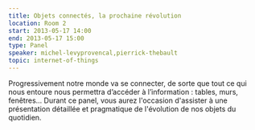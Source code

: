 ```yaml
---
title: Objets connectés, la prochaine révolution
location: Room 2
start: 2013-05-17 14:00
end: 2013-05-17 15:00
type: Panel
speaker: michel-levyprovencal,pierrick-thebault
topic: internet-of-things
---
```


Progressivement notre monde va se connecter, de sorte que tout ce qui nous entoure nous permettra d’accéder à l’information : tables, murs, fenêtres... Durant ce panel, vous aurez l'occasion d'assister à une présentation détaillée et pragmatique de l'évolution de nos objets du quotidien.